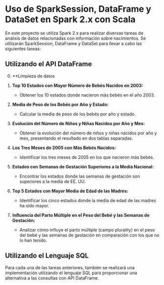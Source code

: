 # Uso de SparkSession, DataFrame y DataSet en Spark 2.x con Scala

En este proyecto se utiliza Spark 2.x para realizar diversas tareas de análisis de datos relacionadas con información sobre nacimientos. Se utilizarán SparkSession, DataFrame y DataSet para llevar a cabo las siguientes tareas:

## Utilizando el API DataFrame

0. **Limpieza de datos

1. **Top 10 Estados con Mayor Número de Bebés Nacidos en 2003:**
   - Obtener los 10 estados donde nacieron más bebés en el año 2003.

2. **Media de Peso de los Bebés por Año y Estado:**
   - Calcular la media de peso de los bebés por año y estado.

3. **Evolución del Número de Niños y Niñas Nacidos por Año y Mes:**
   - Obtener la evolución del número de niños y niñas nacidos por año y mes, presentando el resultado en dos tablas separadas.

4. **Los Tres Meses de 2005 con Más Bebés Nacidos:**
   - Identificar los tres meses de 2005 en los que nacieron más bebés.

5. **Estados con Semanas de Gestación Superiores a la Media Nacional:**
   - Encontrar los estados donde las semanas de gestación son superiores a la media de EE. UU.

6. **Top 5 Estados con Mayor Media de Edad de las Madres:**
   - Identificar los cinco estados donde la media de edad de las madres ha sido mayor.

7. **Influencia del Parto Múltiple en el Peso del Bebé y las Semanas de Gestación:**
   - Analizar cómo influye el parto múltiple (campo plurality) en el peso del bebé y las semanas de gestación en comparación con los que no lo han tenido.

## Utilizando el Lenguaje SQL

Para cada una de las tareas anteriores, también se realizará una implementación utilizando el lenguaje SQL para proporcionar una alternativa a las consultas con API DataFrame.

